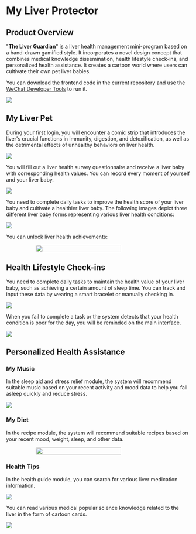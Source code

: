# My Liver Protector

## Product Overview

<!-- 《护肝使者》是一款基于手绘游戏化风格的肝健康管理小程序，融入了一种将医学知识科普、健康生活打卡记录、个性化健康帮助结合的新颖的设计理念，营造了一个培养宠物肝宝宝的卡通世界。 -->
"**The Liver Guardian**" is a liver health management mini-program based on a hand-drawn gamified style. It incorporates a novel design concept that combines medical knowledge dissemination, health lifestyle check-ins, and personalized health assistance. It creates a cartoon world where users can cultivate their own pet liver babies.

<!-- 前端代码在当前仓库的文件夹下，你可以使用微信开发者工具将它运行起来。 -->
You can download the frontend code in the current repository and use the [WeChat Developer Tools](https://developers.weixin.qq.com/miniprogram/en/dev/devtools/download.html) to run it.

![](./images/overview.jpg)


## My Liver Pet
<!-- 你在第一次登录时将看到一则漫画，认识肝脏在免疫、消化、解毒中的重要功能，以及不健康行为对肝脏健康的伤害。 -->
During your first login, you will encounter a comic strip that introduces the liver's crucial functions in immunity, digestion, and detoxification, as well as the detrimental effects of unhealthy behaviors on liver health.


![](./images/pet-login.png)

<!-- 你填写肝健康情况调查问卷，并获得相应健康值的肝宝宝。你可以记录自己和肝宝宝的每个瞬间。 -->
You will fill out a liver health survey questionnaire and receive a liver baby with corresponding health values. You can record every moment of yourself and your liver baby.

![](./images/pet-moment.png)


<!-- 你需要完成每日任务提升肝宝宝健康分数，培养更健康的肝宝宝。下图分别为三种不同肝健康形态的肝宝宝： -->
You need to complete daily tasks to improve the health score of your liver baby and cultivate a healthier liver baby. The following images depict three different liver baby forms representing various liver health conditions:


<!-- ![](./images/pet-all-status.png) -->
![](./images/pet-all-status-page.png)

<!-- 你可以解锁肝健康成就： -->
You can unlock liver health achievements:

<div style="display: flex; justify-content: center;">
    <img src="./images//my-achievements.png" style="width: 68%; height: auto;">
</div>

## Health Lifestyle Check-ins

<!-- 你需要完成每日任务保持肝宝宝的健康值，比如达到一定的入睡时间。你可以通过佩戴智能手环或者手动打卡录入这些数据。 -->
You need to complete daily tasks to maintain the health value of your liver baby, such as achieving a certain amount of sleep time. You can track and input these data by wearing a smart bracelet or manually checking in.

![](./images/everyday-task.png)

<!-- 当你没有完成任务或者系统监测到您当天健康情况较差时，会在主界面提醒你。 -->
When you fail to complete a task or the system detects that your health condition is poor for the day, you will be reminded on the main interface.

![](./images/pet-tips.png)

## Personalized Health Assistance

### My Music

<!-- 在助眠减压模块，系统会根据你最近的运动和心情数据为你推送合适的音乐，帮助你快速入睡、减小压力。 -->
In the sleep aid and stress relief module, the system will recommend suitable music based on your recent activity and mood data to help you fall asleep quickly and reduce stress.

![](./images/sleep-helper.png)

### My Diet

<!-- 在食谱模块，系统会根据你最近的心情、体重、睡眠等数据为你推送合适的食谱。 -->
In the recipe module, the system will recommend suitable recipes based on your recent mood, weight, sleep, and other data.

<!-- ![](./images/my-diet.png) -->
<div style="display: flex; justify-content: center;">
    <img src="./images/my-diet.png" style="width: 68%; height: auto;">
</div>

### Health Tips

<!-- 在健康指南模块，你可以搜索各种肝药物信息。 -->
In the health guide module, you can search for various liver medication information.

![](./images/info-search.png)

<!-- 你可以通过卡通卡片的形式阅读各种肝脏有关的医学科普知识。 -->
You can read various medical popular science knowledge related to the liver in the form of cartoon cards.

![](./images/info-pic.png)
